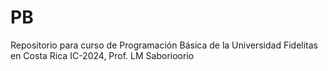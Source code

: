 # PB
Repositorio para curso de Programación Básica de la Universidad Fidelitas en Costa Rica IC-2024, Prof. LM Saborioorio
